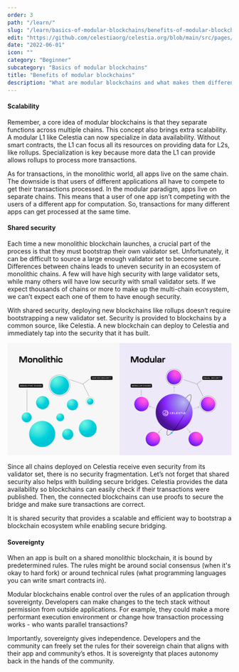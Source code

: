 ```yaml
---
order: 3
path: "/learn/"
slug: "/learn/basics-of-modular-blockchains/benefits-of-modular-blockchains"
edit: "https://github.com/celestiaorg/celestia.org/blob/main/src/pages/markdown-pages/learn/basics%20of%20modular%20blockchains-benefits%20of%20modular%20blockchains.md"
date: "2022-06-01"
icon: ""
category: "Beginner"
subcategory: "Basics of modular blockchains"
title: "Benefits of modular blockchains"
description: "What are modular blockchains and what makes them different to their monolithic counterparts?"
---
```


<head>
  <meta name="twitter:card" content="summary_large_image">
  <meta name="twitter:site" content="@CelestiaOrg">
  <meta name="twitter:creator" content="@likebeckett">
  <meta name="twitter:title" content="Benefits of Modular Blockchains">
  <meta name="twitter:description" content="The strengths and advantages of modular blockchains.">
  <meta name="twitter:image" content="https://raw.githubusercontent.com/celestiaorg/celestia.org/main/src/pages/markdown-pages/learn/images/learn-modular-twitter-card.png">
<head/>

#### Scalability
Remember, a core idea of modular blockchains is that they separate functions across multiple chains. This concept also brings extra scalability. A modular L1 like Celestia can now specialize in data availability. Without smart contracts, the L1 can focus all its resources on providing data for L2s, like rollups. Specialization is key because more data the L1 can provide allows rollups to process more transactions.

As for transactions, in the monolithic world, all apps live on the same chain. The downside is that users of different applications all have to compete to get their transactions processed. In the modular paradigm, apps live on separate chains. This means that a user of one app isn’t competing with the users of a different app for computation. So, transactions for many different apps can get processed at the same time.

#### Shared security 
Each time a new monolithic blockchain launches, a crucial part of the process is that they must bootstrap their own validator set. Unfortunately, it can be difficult to source a large enough validator set to become secure. Differences between chains leads to uneven security in an ecosystem of monolithic chains. A few will have high security with large validator sets, while many others will have low security with small validator sets. If we expect thousands of chains or more to make up the multi-chain ecosystem, we can’t expect each one of them to have enough security.

With shared security, deploying new blockchains like rollups doesn’t require bootstrapping a new validator set. Security is provided to blockchains by a common source, like Celestia. A new blockchain can deploy to Celestia and immediately tap into the security that it has built.

![GATSBY_EMPTY_ALT](./images/shared-security-monolithic-v-modular.png)

Since all chains deployed on Celestia receive even security from its validator set, there is no security fragmentation. Let’s not forget that shared security also helps with building secure bridges. Celestia provides the data availability so blockchains can easily check if their transactions were published. Then, the connected blockchains can use proofs to secure the bridge and make sure transactions are correct.

It is shared security that provides a scalable and efficient way to bootstrap a blockchain ecosystem while enabling secure bridging.

#### Sovereignty
When an app is built on a shared monolithic blockchain, it is bound by predetermined rules. The rules might be around social consensus (when it's okay to hard fork) or around technical rules (what programming languages you can write smart contracts in).

Modular blockchains enable control over the rules of an application through sovereignty. Developers can make changes to the tech stack without permission from outside applications. For example, they could make a more performant execution environment or change how transaction processing works - who wants parallel transactions?

Importantly, sovereignty gives independence. Developers and the community can freely set the rules for their sovereign chain that aligns with their app and community’s ethos. It is sovereignty that places autonomy back in the hands of the community.
